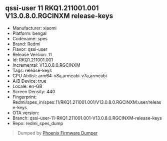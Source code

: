 ## qssi-user 11 RKQ1.211001.001 V13.0.8.0.RGCINXM release-keys
- Manufacturer: xiaomi
- Platform: bengal
- Codename: spes
- Brand: Redmi
- Flavor: qssi-user
- Release Version: 11
- Id: RKQ1.211001.001
- Incremental: V13.0.8.0.RGCINXM
- Tags: release-keys
- CPU Abilist: arm64-v8a,armeabi-v7a,armeabi
- A/B Device: true
- Locale: en-GB
- Screen Density: 440
- Fingerprint: Redmi/spes_in/spes:11/RKQ1.211001.001/V13.0.8.0.RGCINXM:user/release-keys
- OTA version: 
- Branch: qssi-user-11-RKQ1.211001.001-V13.0.8.0.RGCINXM-release-keys
- Repo: redmi_spes_dump


>Dumped by [Phoenix Firmware Dumper](https://github.com/DroidDumps/phoenix_firmware_dumper)
